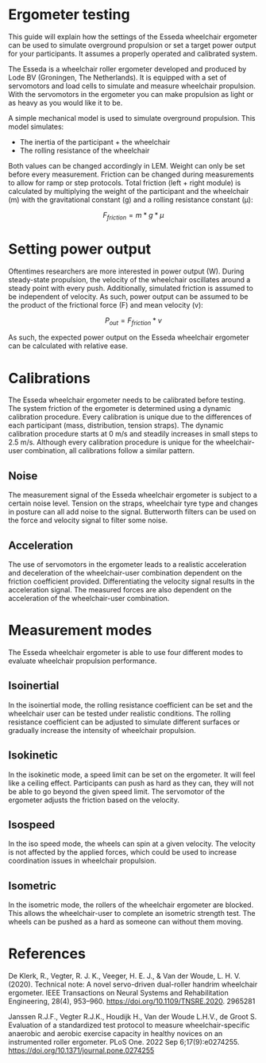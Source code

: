 # Ergometer testing

This guide will explain how the settings of the Esseda wheelchair
ergometer can be used to simulate overground propulsion or set a target
power output for your participants. It assumes a properly operated and
calibrated system.

The Esseda is a wheelchair roller ergometer developed and produced by
Lode BV (Groningen, The Netherlands). It is equipped with a set of
servomotors and load cells to simulate and measure wheelchair propulsion.
With the servomotors in the ergometer you can make propulsion as light
or as heavy as you would like it to be.

A simple mechanical model is used to simulate overground propulsion.
This model simulates:

-   The inertia of the participant + the wheelchair
-   The rolling resistance of the wheelchair

Both values can be changed accordingly in LEM. Weight can only be set
before every measurement. Friction can be changed during measurements to
allow for ramp or step protocols. Total friction (left + right module)
is calculated by multiplying the weight of the participant and the
wheelchair (m) with the gravitational constant (g) and a rolling
resistance constant (μ):

$$F_{friction} = m * g * \mu$$

# Setting power output

Oftentimes researchers are more interested in power output (W). During
steady-state propulsion, the velocity of the wheelchair oscillates
around a steady point with every push. Additionally, simulated friction
is assumed to be independent of velocity. As such, power output can be
assumed to be the product of the frictional force (F) and mean velocity
(v):

$$P_{out} = F_{friction} * v$$

As such, the expected power output on the Esseda wheelchair ergometer
can be calculated with relative ease.

# Calibrations

The Esseda wheelchair ergometer needs to be calibrated before testing.
The system friction of the ergometer is determined using a dynamic
calibration procedure. Every calibration is unique due to the differences
of each participant (mass, distribution, tension straps). The dynamic
calibration procedure starts at 0 m/s and steadily increases in small steps
to 2.5 m/s. Although every calibration procedure is unique for the 
wheelchair-user combination, all calibrations follow a similar pattern.

## Noise

The measurement signal of the Esseda wheelchair ergometer is subject to
a certain noise level. Tension on the straps, wheelchair tyre type and 
changes in posture can all add noise to the signal. Butterworth filters
can be used on the force and velocity signal to filter some noise.

## Acceleration

The use of servomotors in the ergometer leads to a realistic acceleration
and deceleration of the wheelchair-user combination dependent on the
friction coefficient provided. Differentiating the velocity signal results 
in the acceleration signal. The measured forces are also dependent on the
acceleration of the wheelchair-user combination.

# Measurement modes

The Esseda wheelchair ergometer is able to use four different modes to
evaluate wheelchair propulsion performance.

## Isoinertial 
In the isoinertial mode, the rolling resistance coefficient can be set
and the wheelchair user can be tested under realistic conditions. The
rolling resistance coefficient can be adjusted to simulate different
surfaces or gradually increase the intensity of wheelchair propulsion.

## Isokinetic
In the isokinetic mode, a speed limit can be set on the ergometer. It 
will feel like a ceiling effect. Participants can push as hard as they 
can, they will not be able to go beyond the given speed limit. The
servomotor of the ergometer adjusts the friction based on the velocity.

## Isospeed
In the iso speed mode, the wheels can spin at a given velocity.
The velocity is not affected by the applied forces, which could be
used to increase coordination issues in wheelchair propulsion.

## Isometric
In the isometric mode, the rollers of the wheelchair ergometer are 
blocked. This allows the wheelchair-user to complete an isometric strength
test. The wheels can be pushed as a hard as someone can without them moving.

# References
De Klerk, R., Vegter, R. J. K., Veeger, H. E. J., & Van der Woude, L. H. V. (2020). Technical note:
A novel servo-driven dual-roller handrim wheelchair ergometer. IEEE Transactions on Neural
Systems and Rehabilitation Engineering, 28(4), 953–960. https://doi.org/10.1109/TNSRE.2020.
2965281 

Janssen R.J.F., Vegter R.J.K., Houdijk H., Van der Woude L.H.V., de Groot S. Evaluation of a 
standardized test protocol to measure wheelchair-specific anaerobic and aerobic exercise capacity
in healthy novices on an instrumented roller ergometer. PLoS One. 2022 Sep 6;17(9):e0274255.
https://doi.org/10.1371/journal.pone.0274255